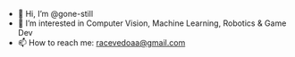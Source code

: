 - 👋 Hi, I’m @gone-still
- 👀 I’m interested in Computer Vision, Machine Learning, Robotics & Game Dev
- 📫 How to reach me: racevedoaa@gmail.com

<!---
gone-still/gone-still is a ✨ special ✨ repository because its `README.md` (this file) appears on your GitHub profile.
You can click the Preview link to take a look at your changes.
--->
